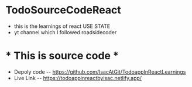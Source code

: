 # TodoSourceCodeReact
- this is the learnings of react USE STATE
- yt channel which I followed roadsidecoder
 # * This is source code * 
- Depoly code -- https://github.com/IsacAtGit/TodoappInReactLearnings
- Live Link -- https://todoappinreactbyisac.netlify.app/
